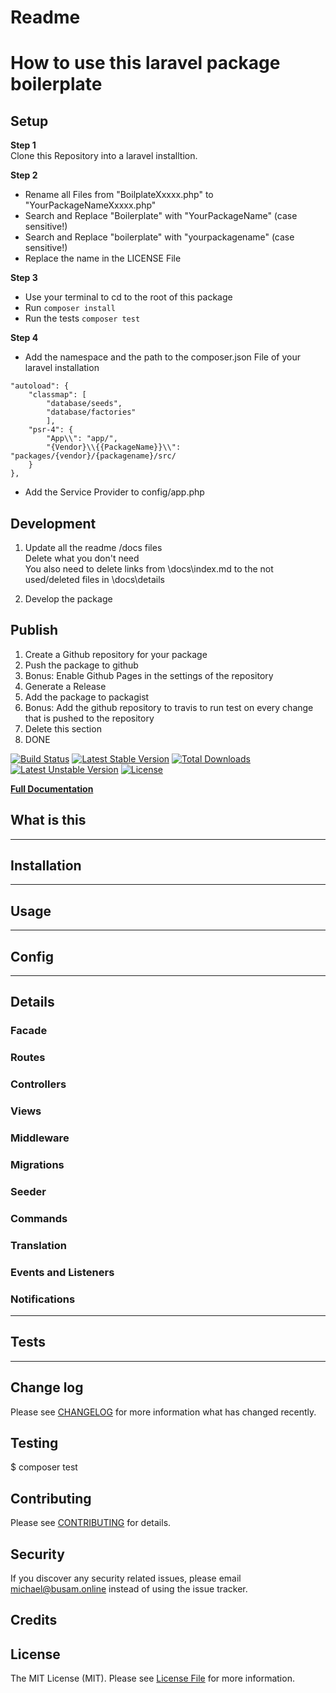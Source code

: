 # Readme

<!--Delete this section-->
# How to use this laravel package boilerplate

## Setup

**Step 1**  
Clone this Repository into a laravel installtion.

**Step 2**  
- Rename all Files from "BoilplateXxxxx.php" to "YourPackageNameXxxxx.php"  
- Search and Replace "Boilerplate" with "YourPackageName" (case sensitive!)
- Search and Replace "boilerplate" with "yourpackagename" (case sensitive!)
- Replace the name in the LICENSE File

**Step 3**
- Use your terminal to cd to the root of this package
- Run ```` composer install ````
- Run the tests ```` composer test ````

**Step 4**
- Add the namespace and the path to the composer.json File of your laravel installation

```
"autoload": {
    "classmap": [
        "database/seeds",
        "database/factories"
        ],
    "psr-4": {
        "App\\": "app/",
        "{Vendor}\\{{PackageName}}\\": "packages/{vendor}/{packagename}/src/
    }
},
```

- Add the Service Provider to config/app.php

## Development
1. Update all the readme /docs files  
    Delete what you don't need  
    You also need to delete links from \docs\index.md to the not used/deleted files in \docs\details
    
2. Develop the package    


## Publish
1. Create a Github repository for your package
2. Push the package to github
3. Bonus: Enable Github Pages in the settings of the repository
4. Generate a Release
5. Add the package to packagist
6. Bonus: Add the github repository to travis to run test on every change that is pushed to the repository
7. Delete this section
8. DONE

<!--/Delete this section-->


[![Build Status](https://travis-ci.org/MichaelBusam-de/boilerplate.svg?branch=master)](https://travis-ci.org/MichaelBusam-de/boilerplate)
[![Latest Stable Version](https://poser.pugx.org/michaelbusam/boilerplate/v/stable)](https://packagist.org/packages/michaelbusam/boilerplate)
[![Total Downloads](https://poser.pugx.org/michaelbusam/boilerplate/downloads)](https://packagist.org/packages/michaelbusam/boilerplate)
[![Latest Unstable Version](https://poser.pugx.org/michaelbusam/boilerplate/v/unstable)](https://packagist.org/packages/michaelbusam/boilerplate)
[![License](https://poser.pugx.org/michaelbusam/boilerplate/license)](https://packagist.org/packages/michaelbusam/boilerplate)

 **[Full Documentation](https://michaelbusam.github.io/boilerplate/)**

## What is this

-----------------------------------------------
## Installation

-----------------------------------------------
## Usage

-----------------------------------------------
## Config

-----------------------------------------------
## Details

### Facade


### Routes


### Controllers


### Views


### Middleware


### Migrations


### Seeder


### Commands


### Translation

### Events and Listeners

### Notifications

-----------------------------------------------
## Tests

-----------------------------------------------

## Change log

Please see [CHANGELOG](CHANGELOG.md) for more information what has changed recently.

## Testing

$ composer test

## Contributing

Please see [CONTRIBUTING](CONTRIBUTING.md) for details.

## Security

If you discover any security related issues, please email michael@busam.online instead of using the issue tracker.

## Credits



## License

The MIT License (MIT). Please see [License File](LICENSE) for more information.
